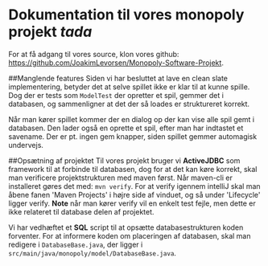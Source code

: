 # Dokumentation til vores monopoly projekt _tada_
For at få adgang til vores source, klon vores github: <https://github.com/JoakimLevorsen/Monopoly-Software-Projekt>.

##Manglende features
Siden vi har besluttet at lave en clean slate implementering, betyder det at selve spillet ikke er klar til at kunne spille. Dog der er tests som `ModelTest` der opretter et spil, gemmer det i databasen, og sammenligner at det der så loades er struktureret korrekt. 

Når man kører spillet kommer der en dialog op der kan vise alle spil gemt i databasen. Den lader også en oprette et spil, efter man har indtastet et savename. Der er pt. ingen gem knapper, siden spillet gemmer automagisk undervejs.

##Opsætning af projektet
Til vores projekt bruger vi __ActiveJDBC__ som framework til at forbinde til databasen, dog for at det kan køre korrekt, skal man verificere projektstrukturen med maven først. Når maven-cli er installeret gøres det med:
`mvn verify`. 
For at verify igennem intelliJ skal man åbene fanen 'Maven Projects' i højre side af vinduet, og så under 'Lifecycle' ligger verify. 
__Note__ når man kører verify vil en enkelt test fejle, men dette er ikke relateret til database delen af projektet.

Vi har vedhæftet et __SQL__ script til at opsætte databasestrukturen koden forventer. For at informere koden om placeringen af databasen, skal man redigere i `DatabaseBase.java`, der ligger i `src/main/java/monopoly/model/DatabaseBase.java`.
